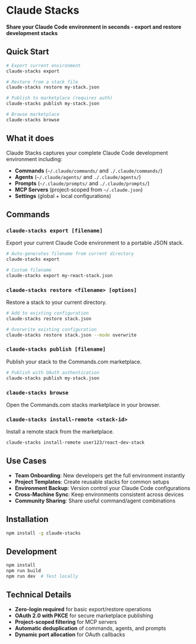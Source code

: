# Claude Stacks

**Share your Claude Code environment in seconds - export and restore development stacks**

## Quick Start

```bash
# Export current environment
claude-stacks export

# Restore from a stack file  
claude-stacks restore my-stack.json

# Publish to marketplace (requires auth)
claude-stacks publish my-stack.json

# Browse marketplace
claude-stacks browse
```

## What it does

Claude Stacks captures your complete Claude Code development environment including:

- **Commands** (`~/.claude/commands/` and `./.claude/commands/`)
- **Agents** (`~/.claude/agents/` and `./.claude/agents/`)  
- **Prompts** (`~/.claude/prompts/` and `./.claude/prompts/`)
- **MCP Servers** (project-scoped from `~/.claude.json`)
- **Settings** (global + local configurations)

## Commands

### `claude-stacks export [filename]`
Export your current Claude Code environment to a portable JSON stack.

```bash
# Auto-generates filename from current directory
claude-stacks export

# Custom filename
claude-stacks export my-react-stack.json
```

### `claude-stacks restore <filename> [options]`
Restore a stack to your current directory.

```bash
# Add to existing configuration  
claude-stacks restore stack.json

# Overwrite existing configuration
claude-stacks restore stack.json --mode overwrite
```

### `claude-stacks publish [filename]`  
Publish your stack to the Commands.com marketplace.

```bash
# Publish with OAuth authentication
claude-stacks publish my-stack.json
```

### `claude-stacks browse`
Open the Commands.com stacks marketplace in your browser.

### `claude-stacks install-remote <stack-id>`
Install a remote stack from the marketplace.

```bash
claude-stacks install-remote user123/react-dev-stack
```

## Use Cases

- **Team Onboarding**: New developers get the full environment instantly
- **Project Templates**: Create reusable stacks for common setups  
- **Environment Backup**: Version control your Claude Code configurations
- **Cross-Machine Sync**: Keep environments consistent across devices
- **Community Sharing**: Share useful command/agent combinations  

## Installation

```bash
npm install -g claude-stacks
```

## Development

```bash
npm install
npm run build
npm run dev  # Test locally
```

## Technical Details

- **Zero-login required** for basic export/restore operations
- **OAuth 2.0 with PKCE** for secure marketplace publishing  
- **Project-scoped filtering** for MCP servers
- **Automatic deduplication** of commands, agents, and prompts
- **Dynamic port allocation** for OAuth callbacks